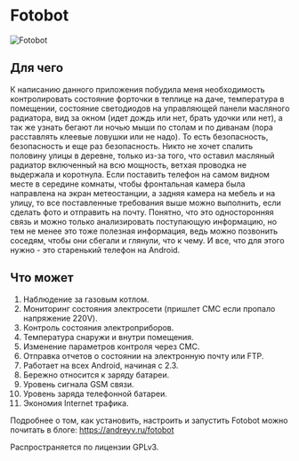 # Fotobot
![Fotobot](https://andreyv.ru/wp-content/uploads/2017/11/Fotobot_banner_512.png)

## Для чего
К написанию данного приложения побудила меня необходимость контролировать состояние форточки в теплице на даче, температура в помещении, состояние светодиодов на управляющей панели масляного радиатора, вид за окном (идет дождь или нет, брать удочки или нет), а так же узнать бегают ли ночью мыши по столам и по диванам (пора расставлять клеевые ловушки или не надо). То есть безопасность, безопасность и еще раз безопасность. Никто не хочет спалить половину улицы в деревне, только из-за того, что оставил масляный радиатор включенный на всю мощность, ветхая проводка не выдержала и коротнула. Если поставить телефон на самом видном месте в середине комнаты, чтобы фронтальная камера была направлена на экран метеостанции, а задняя камера на мебель и на улицу, то все поставленные требования выше можно выполнить, если сделать фото и отправить на почту. Понятно, что это односторонняя связь и можно только анализировать поступающую информацию, но тем не менее это тоже полезная информация, ведь можно позвонить соседям, чтобы они сбегали и глянули, что к чему. И все, что для этого нужно - это старенький телефон на Android.

## Что может
1. Наблюдение за газовым котлом.
2. Мониторинг состояния электросети (пришлет СМС если пропало напряжение 220V).
3. Контроль состояния электроприборов.
4. Температура снаружи и внутри помещения.
5. Изменение параметров контроля через СМС.
6. Отправка отчетов о состоянии на электронную почту или FTP.
7. Работает на всех Android, начиная с 2.3.
8. Бережно относится к заряду батареи.
9. Уровень сигнала GSM связи.
10. Уровень заряда телефонной батареи.
11. Экономия Internet трафика.

Подробнее о том, как установить, настроить и запустить Fotobot можно почитать в блоге:
https://andreyv.ru/fotobot

Распространяется по лицензии GPLv3.

